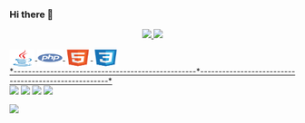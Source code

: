 ### Hi there 👋

<!--
**ViniN23/ViniN23** is a ✨ _special_ ✨ repository because its `README.md` (this file) appears on your GitHub profile.

Here are some ideas to get you started:

- 🔭 I’m currently working on ...
- 🌱 I’m currently learning ...
- 👯 I’m looking to collaborate on ...
- 
- 💬 Ask me about ...
- 📫 How to reach me: ...
- 😄 Pronouns:Ele/dele ...
- ⚡ Fun fact: Começei aprender...
-->
<div align="center">
  <a href="https://github.com/ViniN23">
  <img height="180em" src="https://github-readme-stats.vercel.app/api?username=ViniN23&show_icons=true&theme=dracula&include_all_commits=true&count_private=true"/>
  <img height="180em" src="https://github-readme-stats.vercel.app/api/top-langs/?username=ViniN23&layout=compact&langs_count=7&theme=dracula"/> 
</div>
<div style="display: inline_block"><br>
  <img align="center" alt="Vini-java" height="30" width="45" src="https://raw.githubusercontent.com/devicons/devicon/master/icons/java/java-original.svg">
  <img align="center" alt="Vini-php" height="30" width="45" src="https://raw.githubusercontent.com/devicons/devicon/master/icons/php/php-plain.svg">
  <img align="center" alt="Vini-HTML" height="30" width="45" src="https://raw.githubusercontent.com/devicons/devicon/master/icons/html5/html5-original.svg">
  <img align="center" alt="Vini-CSS" height="30" width="45" src="https://raw.githubusercontent.com/devicons/devicon/master/icons/css3/css3-original.svg">
  
  <div>

  </div>

</div>
  *--------------------------------------------------*-----------------------------------------------------*

 <div> 
  <a href="https://www.youtube.com/channel/UCJX37tsFIn-m_CQatIlzntg" target="_blank"><img src="https://img.shields.io/badge/YouTube-FF0000?style=for-the-badge&logo=youtube&logoColor=white" target="_blank"></a>
  <a href="https://www.instagram.com/vini_nunes21/ " target="_blank"><img src="https://img.shields.io/badge/-Instagram-%23E4405F?style=for-the-badge&logo=instagram&logoColor=white" target="_blank"></a>
 	<a href="https://www.twitch.tv/manokaii" target="_blank"><img src="https://img.shields.io/badge/Twitch-9146FF?style=for-the-badge&logo=twitch&logoColor=white" target="_blank"></a>
 <a href="https://discord.gg/yAnJBcdzyY" target="_blank"><img src="https://img.shields.io/badge/Discord-7289DA?style=for-the-badge&logo=discord&logoColor=white" target="_blank"></a> 
  
  <a href="https://www.linkedin.com/in/vinicius-nunes-8746a0202" target="_blank"><img src="https://img.shields.io/badge/-LinkedIn-%230077B5?style=for-the-badge&logo=linkedin&logoColor=white" target="_blank"></a> 
 
  
</div>
